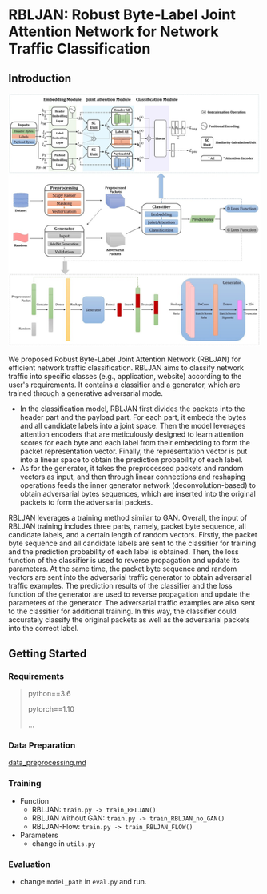 # RBLJAN: Robust Byte-Label Joint Attention Network for Network Traffic Classification


## Introduction

![1689671275019](image/README/1689671275019.png)

We proposed Robust Byte-Label Joint Attention Network (RBLJAN) for efficient network traffic classification. RBLJAN aims to classify network traffic into specific classes (e.g., application, website) according to the user's requirements. It contains a classifier and a generator, which are trained through a generative adversarial mode. 

* In the classification model, RBLJAN first divides the packets into the header part and the payload part. For each part, it embeds the bytes and all candidate labels into a joint space. Then the model leverages attention encoders that are meticulously designed to learn attention scores for each byte and each label from their embedding to form the packet representation vector. Finally, the representation vector is put into a linear space to obtain the prediction probability of each label.
* As for the generator, it takes the preprocessed packets and random vectors as input, and then through linear connections and reshaping operations feeds the inner generator network (deconvolution-based) to obtain adversarial bytes sequences, which are inserted into the original packets to form the adversarial packets.

RBLJAN leverages a training method similar to GAN. Overall, the input of RBLJAN training includes three parts, namely, packet byte sequence, all candidate labels, and a certain length of random vectors. Firstly, the packet byte sequence and all candidate labels are sent to the classifier for training and the prediction probability of each label is obtained. Then, the loss function of the classifier is used to reverse propagation and update its parameters. At the same time, the packet byte sequence and random vectors are sent into the adversarial traffic generator to obtain adversarial traffic examples. The prediction results of the classifier and the loss function of the generator are used to reverse propagation and update the parameters of the generator. The adversarial traffic examples are also sent to the classifier for additional training. In this way, the classifier could accurately classify the original packets as well as the adversarial packets into the correct label.

## Getting Started

### Requirements

> python==3.6
>
> pytorch==1.10
>
> ...

### Data Preparation

[data_preprocessing.md](./data/data_preprocessing.md)

### Training

* Function
  * RBLJAN: `train.py -> train_RBLJAN()`
  * RBLJAN without GAN: `train.py -> train_RBLJAN_no_GAN()`
  * RBLJAN-Flow: `train.py -> train_RBLJAN_FLOW()`
* Parameters
  * change in `utils.py`

### Evaluation

* change `model_path` in `eval.py` and run.
